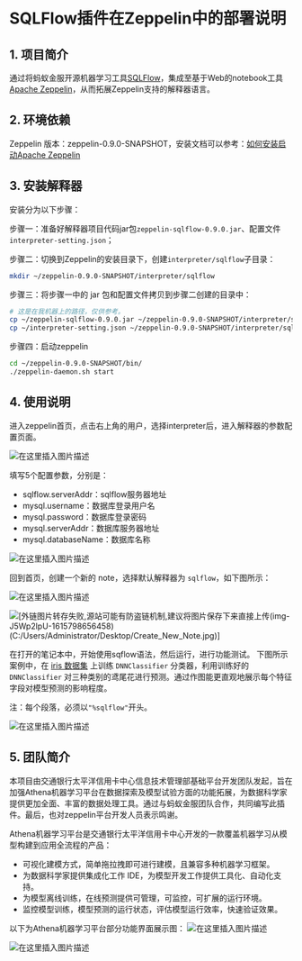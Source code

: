 # SQLFlow插件在Zeppelin中的部署说明
## 1.  项目简介
通过将蚂蚁金服开源机器学习工具[SQLFlow](http://sqlflow.org/sqlflow)，集成至基于Web的notebook工具[Apache Zeppelin](http://zeppelin.apache.org/)，从而拓展Zeppelin支持的解释器语言。
## 2.  环境依赖
Zeppelin 版本：zeppelin-0.9.0-SNAPSHOT，安装文档可以参考：[如何安装启动Apache Zeppelin](https://blog.csdn.net/u013686990/article/details/102890085)
## 3.  安装解释器
安装分为以下步骤：

步骤一：准备好解释器项目代码jar包`zeppelin-sqlflow-0.9.0.jar`、配置文件 `interpreter-setting.json`；

步骤二：切换到Zeppelin的安装目录下，创建`interpreter/sqlflow`子目录：
```bash
mkdir ~/zeppelin-0.9.0-SNAPSHOT/interpreter/sqlflow
```
步骤三：将步骤一中的 jar 包和配置文件拷贝到步骤二创建的目录中：
```bash
# 这是在我机器上的路径，仅供参考。
cp ~/zeppelin-sqlflow-0.9.0.jar ~/zeppelin-0.9.0-SNAPSHOT/interpreter/sqlflow
cp ~/interpreter-setting.json ~/zeppelin-0.9.0-SNAPSHOT/interpreter/sqlflow
```
步骤四：启动zeppelin
```bash
cd ~/zeppelin-0.9.0-SNAPSHOT/bin/
./zeppelin-daemon.sh start
```
## 4.  使用说明
进入zeppelin首页，点击右上角的用户，选择interpreter后，进入解释器的参数配置页面。

![在这里插入图片描述](https://img-blog.csdnimg.cn/20210315171233284.jpg?x-oss-process=image/watermark,type_ZmFuZ3poZW5naGVpdGk,shadow_10,text_aHR0cHM6Ly9ibG9nLmNzZG4ubmV0L3p5NDgyODkxOA==,size_16,color_FFFFFF,t_70#pic_center)

填写5个配置参数，分别是：
- sqlflow.serverAddr：sqlflow服务器地址
- mysql.username：数据库登录用户名
- mysql.password：数据库登录密码
- mysql.serverAddr：数据库服务器地址
- mysql.databaseName：数据库名称

![在这里插入图片描述](https://img-blog.csdnimg.cn/20210316103230953.png?x-oss-process=image/watermark,type_ZmFuZ3poZW5naGVpdGk,shadow_10,text_aHR0cHM6Ly9ibG9nLmNzZG4ubmV0L3p5NDgyODkxOA==,size_16,color_FFFFFF,t_70#pic_center)

回到首页，创建一个新的 note，选择默认解释器为 `sqlflow`，如下图所示：

![在这里插入图片描述](https://img-blog.csdnimg.cn/20210315181859518.jpg?x-oss-process=image/watermark,type_ZmFuZ3poZW5naGVpdGk,shadow_10,text_aHR0cHM6Ly9ibG9nLmNzZG4ubmV0L3p5NDgyODkxOA==,size_16,color_FFFFFF,t_70#pic_center)

![\[外链图片转存失败,源站可能有防盗链机制,建议将图片保存下来直接上传(img-J5Wp2lpU-1615798656458)(C:/Users/Administrator/Desktop/Create_New_Note.jpg)\]](https://img-blog.csdnimg.cn/20210315165757865.jpg?x-oss-process=image/watermark,type_ZmFuZ3poZW5naGVpdGk,shadow_10,text_aHR0cHM6Ly9ibG9nLmNzZG4ubmV0L3p5NDgyODkxOA==,size_16,color_FFFFFF,t_70#pic_center)

在打开的笔记本中，开始使用sqflow语法，然后运行，进行功能测试。
下图所示案例中，在 [iris 数据集](https://en.wikipedia.org/wiki/Iris_flower_data_set) 上训练 `DNNClassifier` 分类器，利用训练好的 `DNNClassifier` 对三种类别的鸢尾花进行预测。通过作图能更直观地展示每个特征字段对模型预测的影响程度。

注：每个段落，必须以`"%sqlflow"`开头。

![在这里插入图片描述](https://img-blog.csdnimg.cn/20210316104837416.jpg?x-oss-process=image/watermark,type_ZmFuZ3poZW5naGVpdGk,shadow_10,text_aHR0cHM6Ly9ibG9nLmNzZG4ubmV0L3p5NDgyODkxOA==,size_16,color_FFFFFF,t_70#pic_center)
## 5.  团队简介
本项目由交通银行太平洋信用卡中心信息技术管理部基础平台开发团队发起，旨在加强Athena机器学习平台在数据探索及模型试验方面的功能拓展，为数据科学家提供更加全面、丰富的数据处理工具。通过与蚂蚁金服团队合作，共同编写此插件。最后，也对zeppelin平台开发人员表示鸣谢。

Athena机器学习平台是交通银行太平洋信用卡中心开发的一款覆盖机器学习从模型构建到应用全流程的产品：
- 可视化建模方式，简单拖拉拽即可进行建模，且兼容多种机器学习框架。
- 为数据科学家提供集成化工作 IDE，为模型开发工作提供工具化、自动化支持。
- 为模型离线训练，在线预测提供可管理，可监控，可扩展的运行环境。
- 监控模型训练，模型预测的运行状态，评估模型运行效率，快速验证效果。

以下为Athena机器学习平台部分功能界面展示图：
![在这里插入图片描述](https://img-blog.csdnimg.cn/20210316163223683.png?x-oss-process=image/watermark,type_ZmFuZ3poZW5naGVpdGk,shadow_10,text_aHR0cHM6Ly9ibG9nLmNzZG4ubmV0L3p5NDgyODkxOA==,size_16,color_FFFFFF,t_70)

![在这里插入图片描述](https://img-blog.csdnimg.cn/20210316163223634.jpg?x-oss-process=image/watermark,type_ZmFuZ3poZW5naGVpdGk,shadow_10,text_aHR0cHM6Ly9ibG9nLmNzZG4ubmV0L3p5NDgyODkxOA==,size_16,color_FFFFFF,t_70)

